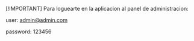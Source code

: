 [!IMPORTANT] Para loguearte en la aplicacion al panel de administracion:

user: admin@admin.com

password: 123456
